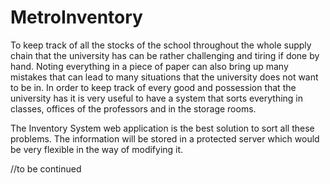 # MetroInventory
To keep track of all the stocks of the school throughout the whole supply chain that the university has can be rather challenging and tiring if done by hand. Noting everything in a piece of paper can also bring up many mistakes that can lead to many situations that the university does not want to be in. In order to keep track of every good and possession that the university has it is very useful to have a system that sorts everything in classes, offices of the professors and in the storage rooms.



The Inventory System web application is the best solution to sort all these problems. The information will be stored in a protected server which would be very flexible in the way of modifying it.

//to be continued


